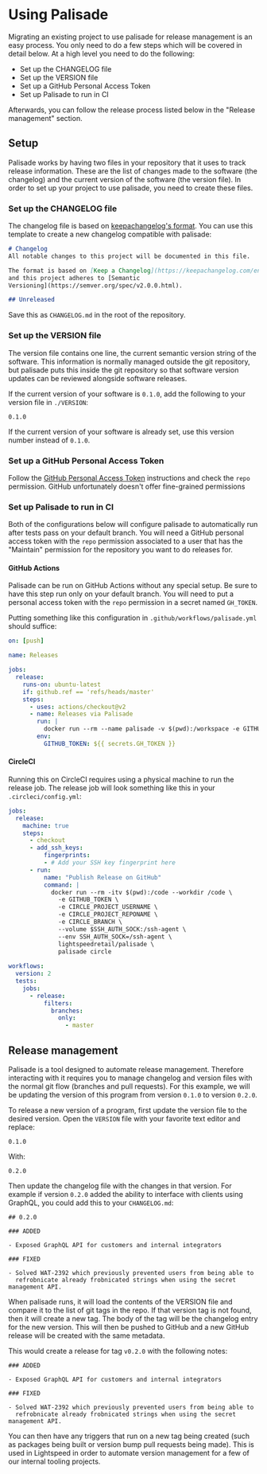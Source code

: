# Using Palisade

Migrating an existing project to use palisade for release management is an easy
process. You only need to do a few steps which will be covered in detail below.
At a high level you need to do the following:

- Set up the CHANGELOG file
- Set up the VERSION file
- Set up a GitHub Personal Access Token
- Set up Palisade to run in CI

Afterwards, you can follow the release process listed below in the "Release
management" section.

## Setup

Palisade works by having two files in your repository that it uses to track
release information. These are the list of changes made to the software (the
changelog) and the current version of the software (the version file). In order
to set up your project to use palisade, you need to create these files.

### Set up the CHANGELOG file

The changelog file is based on [keepachangelog's
format](https://keepachangelog.com/en/1.0.0/). You can use this template to
create a new changelog compatible with palisade:

```markdown
# Changelog
All notable changes to this project will be documented in this file.

The format is based on [Keep a Changelog](https://keepachangelog.com/en/1.0.0/),
and this project adheres to [Semantic
Versioning](https://semver.org/spec/v2.0.0.html).

## Unreleased
```

Save this as `CHANGELOG.md` in the root of the repository.

### Set up the VERSION file

The version file contains one line, the current semantic version string of the
software. This information is normally managed outside the git repository, but
palisade puts this inside the git repository so that software version updates
can be reviewed alongside software releases.

If the current version of your software is `0.1.0`, add the following to your
version file in `./VERSION`:

```
0.1.0
```

If the current version of your software is already set, use this version number
instead of `0.1.0`.

### Set up a GitHub Personal Access Token

Follow the [GitHub Personal Access
Token](https://docs.github.com/en/github/authenticating-to-github/creating-a-personal-access-token)
instructions and check the `repo` permission. GitHub unfortunately doesn't offer
fine-grained permissions

### Set up Palisade to run in CI

Both of the configurations below will configure palisade to automatically run
after tests pass on your default branch. You will need a GitHub personal access
token with the `repo` permission associated to a user that has the "Maintain"
permission for the repository you want to do releases for.

#### GitHub Actions

Palisade can be run on GitHub Actions without any special setup. Be sure to have
this step run only on your default branch. You will need to put a personal
access token with the `repo` permission in a secret named `GH_TOKEN`.

Putting something like this configuration in `.github/workflows/palisade.yml`
should suffice:

```yaml
on: [push]

name: Releases

jobs:
  release:
    runs-on: ubuntu-latest
    if: github.ref == 'refs/heads/master'
    steps:
      - uses: actions/checkout@v2
      - name: Releases via Palisade
        run: |
          docker run --rm --name palisade -v $(pwd):/workspace -e GITHUB_TOKEN -e GITHUB_REF -e GITHUB_REPOSITORY --workdir /workspace lightspeedretail/palisade palisade github-action
        env:
          GITHUB_TOKEN: ${{ secrets.GH_TOKEN }}
```

#### CircleCI

Running this on CircleCI requires using a physical machine to run the release
job. The release job will look something like this in your
`.circleci/config.yml`:

```yaml
jobs:
  release:
    machine: true
    steps:
      - checkout
      - add_ssh_keys:
          fingerprints:
          - # Add your SSH key fingerprint here
      - run:
          name: "Publish Release on GitHub"
          command: |
            docker run --rm -itv $(pwd):/code --workdir /code \
              -e GITHUB_TOKEN \
              -e CIRCLE_PROJECT_USERNAME \
              -e CIRCLE_PROJECT_REPONAME \
              -e CIRCLE_BRANCH \
              --volume $SSH_AUTH_SOCK:/ssh-agent \
              --env SSH_AUTH_SOCK=/ssh-agent \
              lightspeedretail/palisade \
              palisade circle
          
workflows:
  version: 2
  tests:
    jobs:
      - release:
          filters:
            branches:
              only:
                - master
```

## Release management

Palisade is a tool designed to automate release management. Therefore
interacting with it requires you to manage changelog and version files with the
normal git flow (branches and pull requests). For this example, we will be
updating the version of this program from version `0.1.0` to version `0.2.0`.

To release a new version of a program, first update the version file to the
desired version. Open the `VERSION` file with your favorite text editor and
replace:

```
0.1.0
```

With:

```
0.2.0
```

Then update the changelog file with the changes in that version. For example if
version `0.2.0` added the ability to interface with clients using GraphQL, you
could add this to your `CHANGELOG.md`:

```
## 0.2.0

### ADDED

- Exposed GraphQL API for customers and internal integrators

### FIXED

- Solved WAT-2392 which previously prevented users from being able to
  refrobnicate already frobnicated strings when using the secret management API.
```

When palisade runs, it will load the contents of the VERSION file and compare it
to the list of git tags in the repo. If that version tag is not found, then it
will create a new tag. The body of the tag will be the changelog entry for the
new version. This will then be pushed to GitHub and a new GitHub release will be
created with the same metadata.

This would create a release for tag `v0.2.0` with the following notes:

```
### ADDED

- Exposed GraphQL API for customers and internal integrators

### FIXED

- Solved WAT-2392 which previously prevented users from being able to
  refrobnicate already frobnicated strings when using the secret management API.
```

You can then have any triggers that run on a new tag being created (such as
packages being built or version bump pull requests being made). This is used
in Lightspeed in order to automate version management for a few of our internal
tooling projects.
